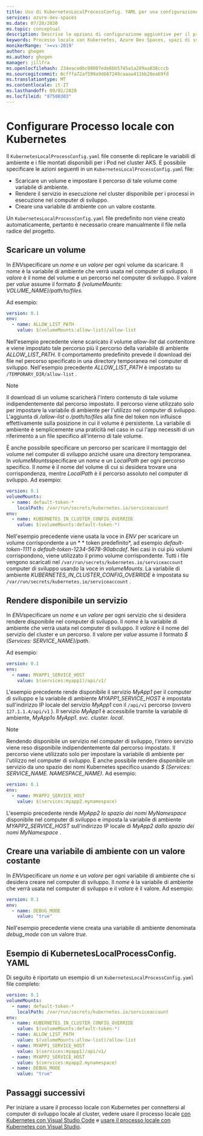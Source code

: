 ```yaml
---
title: Uso di KubernetesLocalProcessConfig. YAML per una configurazione aggiuntiva con per il processo locale con Kubernetes
services: azure-dev-spaces
ms.date: 07/28/2020
ms.topic: conceptual
description: Descrive le opzioni di configurazione aggiuntive per il processo locale con Kubernetes usando KubernetesLocalProcessConfig. YAML
keywords: Processo locale con Kubernetes, Azure Dev Spaces, spazi di sviluppo, Docker, Kubernetes, Azure, AKS, servizio Kubernetes di Azure, contenitori
monikerRange: '>=vs-2019'
author: ghogen
ms.author: ghogen
manager: jillfra
ms.openlocfilehash: 234eacedbc08007ede6bb5745a1a289aa838cccb
ms.sourcegitcommit: 6cfffa72af599a9d667249caaaa411bb28ea69fd
ms.translationtype: MT
ms.contentlocale: it-IT
ms.lasthandoff: 09/02/2020
ms.locfileid: "87508303"
---
```

# <a name="configure-local-process-with-kubernetes"></a>Configurare Processo locale con Kubernetes

Il `KubernetesLocalProcessConfig.yaml` file consente di replicare le variabili di ambiente e i file montati disponibili per i Pod nel cluster AKS. È possibile specificare le azioni seguenti in un `KubernetesLocalProcessConfig.yaml` file:

* Scaricare un volume e impostare il percorso di tale volume come variabile di ambiente.
* Rendere il servizio in esecuzione nel cluster disponibile per i processi in esecuzione nel computer di sviluppo.
* Creare una variabile di ambiente con un valore costante.

Un `KubernetesLocalProcessConfig.yaml` file predefinito non viene creato automaticamente, pertanto è necessario creare manualmente il file nella radice del progetto.

## <a name="download-a-volume"></a>Scaricare un volume

In *ENV*specificare un *nome* e un *valore* per ogni volume da scaricare. Il *nome* è la variabile di ambiente che verrà usata nel computer di sviluppo. Il *valore* è il nome del volume e un percorso nel computer di sviluppo. Il valore per *value* assume il formato *$ (volumeMounts: VOLUME_NAME)/path/to/files*.

Ad esempio:

```yaml
version: 0.1
env:
  - name: ALLOW_LIST_PATH
    value: $(volumeMounts:allow-list)/allow-list
```

Nell'esempio precedente viene scaricato il volume *allow-list* dal contenitore e viene impostato tale percorso più il percorso della variabile di ambiente *ALLOW_LIST_PATH*. Il comportamento predefinito prevede il download dei file nel percorso specificato in una directory temporanea nel computer di sviluppo. Nell'esempio precedente *ALLOW_LIST_PATH* è impostato su `/TEMPORARY_DIR/allow-list` . 

> [!NOTE]
> Il download di un volume scaricherà l'intero contenuto di tale volume indipendentemente dal percorso impostato. Il percorso viene utilizzato solo per impostare la variabile di ambiente per l'utilizzo nel computer di sviluppo. L'aggiunta di */allow-list* o */path/to/files* alla fine del token non influisce effettivamente sulla posizione in cui il volume è persistente. La variabile di ambiente è semplicemente una praticità nel caso in cui l'app necessiti di un riferimento a un file specifico all'interno di tale volume.

È anche possibile specificare un percorso per scaricare il montaggio del volume nel computer di sviluppo anziché usare una directory temporanea. In *volumeMounts*specificare un *nome* e un *LocalPath* per ogni percorso specifico. Il *nome* è il nome del volume di cui si desidera trovare una corrispondenza, mentre *LocalPath* è il percorso assoluto nel computer di sviluppo. Ad esempio:

```yaml
version: 0.1
volumeMounts:
  - name: default-token-*
    localPath: /var/run/secrets/kubernetes.io/serviceaccount
env:
  - name: KUBERNETES_IN_CLUSTER_CONFIG_OVERRIDE
    value: $(volumeMounts:default-token-*)
```

Nell'esempio precedente viene usata la voce in *ENV* per scaricare un volume corrispondente a un * \* token predefinito*, ad esempio *default-token-1111* o *default-token-1234-5678-90abcdef*. Nei casi in cui più volumi corrispondono, viene utilizzato il primo volume corrispondente. Tutti i file vengono scaricati nel `/var/run/secrets/kubernetes.io/serviceaccount` computer di sviluppo usando la voce in *volumeMounts*. La variabile di ambiente *KUBERNETES_IN_CLUSTER_CONFIG_OVERRIDE* è impostata su `/var/run/secrets/kubernetes.io/serviceaccount` .

## <a name="make-a-service-available"></a>Rendere disponibile un servizio

In *ENV*specificare un *nome* e un *valore* per ogni servizio che si desidera rendere disponibile nel computer di sviluppo. Il *nome* è la variabile di ambiente che verrà usata nel computer di sviluppo. Il *valore* è il nome del servizio del cluster e un percorso. Il valore per *value* assume il formato *$ (Services: SERVICE_NAME)/path*.

Ad esempio:

```yaml
version: 0.1
env:
  - name: MYAPP1_SERVICE_HOST
    value: $(services:myapp1)/api/v1/
```

L'esempio precedente rende disponibile il servizio *MyApp1* per il computer di sviluppo e la variabile di ambiente *MYAPP1_SERVICE_HOST* è impostata sull'indirizzo IP locale del servizio *MyApp1* con il `/api/v1` percorso (ovvero `127.1.1.4/api/v1` ). Il servizio *MyApp1* è accessibile tramite la variabile di ambiente, *MyApp1*o *MyApp1. svc. cluster. local*.

> [!NOTE]
> Rendendo disponibile un servizio nel computer di sviluppo, l'intero servizio viene reso disponibile indipendentemente dal percorso impostato. Il percorso viene utilizzato solo per impostare la variabile di ambiente per l'utilizzo nel computer di sviluppo.
È anche possibile rendere disponibile un servizio da uno spazio dei nomi Kubernetes specifico usando *$ (Services: SERVICE_NAME. NAMESPACE_NAME)*. Ad esempio:

```yaml
version: 0.1
env:
  - name: MYAPP2_SERVICE_HOST
    value: $(services:myapp2.mynamespace)
```

L'esempio precedente rende *MyApp2* *lo spazio dei nomi MyNamespace* disponibile nel computer di sviluppo e imposta la variabile di ambiente *MYAPP2_SERVICE_HOST* sull'indirizzo IP locale di *MyApp2* *dallo spazio dei nomi MyNamespace* .

## <a name="create-an-environment-variable-with-a-constant-value"></a>Creare una variabile di ambiente con un valore costante

In *ENV*specificare un *nome* e un *valore* per ogni variabile di ambiente che si desidera creare nel computer di sviluppo. Il *nome* è la variabile di ambiente che verrà usata nel computer di sviluppo e il *valore* è il valore. Ad esempio:

```yaml
version: 0.1
env:
  - name: DEBUG_MODE
    value: "true"
```

Nell'esempio precedente viene creata una variabile di ambiente denominata *debug_mode* con un valore *true*.

## <a name="example-kuberneteslocalprocessconfigyaml"></a>Esempio di KubernetesLocalProcessConfig. YAML

Di seguito è riportato un esempio di un `KubernetesLocalProcessConfig.yaml` file completo:

```yaml
version: 0.1
volumeMounts:
  - name: default-token-*
    localPath: /var/run/secrets/kubernetes.io/serviceaccount
env:
  - name: KUBERNETES_IN_CLUSTER_CONFIG_OVERRIDE
    value: $(volumeMounts:default-token-*)
  - name: ALLOW_LIST_PATH
    value: $(volumeMounts:allow-list)/allow-list
  - name: MYAPP1_SERVICE_HOST
    value: $(services:myapp1)/api/v1/
  - name: MYAPP2_SERVICE_HOST
    value: $(services:myapp2.mynamespace)
  - name: DEBUG_MODE 
    value: "true"
```

## <a name="next-steps"></a>Passaggi successivi

Per iniziare a usare il processo locale con Kubernetes per connettersi al computer di sviluppo locale al cluster, vedere usare il processo locale [con Kubernetes con Visual Studio Code][local-process-kubernetes-vs-code] e [usare il processo locale con Kubernetes con Visual Studio][local-process-kubernetes-vs].

[local-process-kubernetes-vs-code]: https://code.visualstudio.com/docs/containers/local-process-kubernetes
[local-process-kubernetes-vs]: local-process-kubernetes.md
